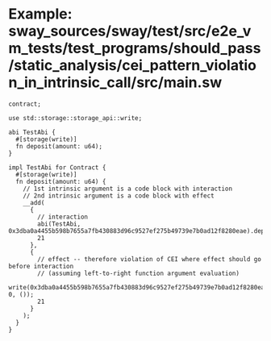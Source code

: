 # Example: sway_sources/sway/test/src/e2e_vm_tests/test_programs/should_pass/static_analysis/cei_pattern_violation_in_intrinsic_call/src/main.sw

```sway
contract;

use std::storage::storage_api::write;

abi TestAbi {
  #[storage(write)]
  fn deposit(amount: u64);
}

impl TestAbi for Contract {
  #[storage(write)]
  fn deposit(amount: u64) {
    // 1st intrinsic argument is a code block with interaction
    // 2nd intrinsic argument is a code block with effect
    __add(
      {
        // interaction
        abi(TestAbi, 0x3dba0a4455b598b7655a7fb430883d96c9527ef275b49739e7b0ad12f8280eae).deposit(amount);
        21
      },
      {
        // effect -- therefore violation of CEI where effect should go before interaction
        // (assuming left-to-right function argument evaluation)
        write(0x3dba0a4455b598b7655a7fb430883d96c9527ef275b49739e7b0ad12f8280eae, 0, ());
        21
      }
    );
  }
}

```
